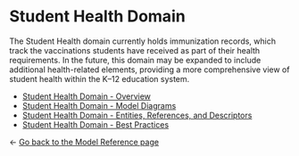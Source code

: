 # Student Health Domain

The Student Health domain currently holds immunization records, which track the vaccinations students have received as part of their health requirements. In the future, this domain may be expanded to include additional health-related elements, providing a more comprehensive view of student health within the K–12 education system.

* [Student Health Domain - Overview](./overview.md)
* [Student Health Domain - Model Diagrams](./model-diagrams.md)
* [Student Health Domain - Entities, References, and Descriptors](./entities-references-descriptors.md)
* [Student Health Domain - Best Practices](./best-practices.md)

← [Go back to the Model Reference page](../readme.md)
